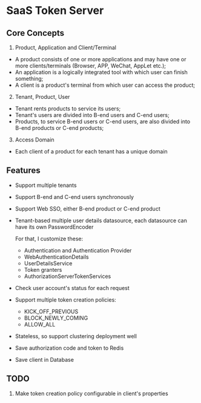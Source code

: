# SaaS Token Server

## Core Concepts

1. Product, Application and Client/Terminal

- A product consists of one or more applications and may have one or more clients/terminals (Browser, APP, WeChat, AppLet etc.);
- An application is a logically integrated tool with which user can finish something;
- A client is a product's terminal from which user can access the product;

2. Tenant, Product, User

- Tenant rents products to service its users;
- Tenant's users are divided into B-end users and C-end users;
- Products, to service B-end users or C-end users, are also divided into B-end products or C-end products;

3. Access Domain

- Each client of a product for each tenant has a unique domain
 
## Features

- Support multiple tenants
- Support B-end and C-end users synchronously
- Support Web SSO, either B-end product or C-end product

- Tenant-based multiple user details datasource, each datasource can have its own PasswordEncoder

  For that, I customize these:
 
  - Authentication and Authentication Provider
  - WebAuthenticationDetails
  - UserDetailsService
  - Token granters
  - AuthorizationServerTokenServices

- Check user account's status for each request

- Support multiple token creation policies: 

  - KICK_OFF_PREVIOUS
  - BLOCK_NEWLY_COMING
  - ALLOW_ALL

- Stateless, so support clustering deployment well

- Save authorization code and token to Redis

- Save client in Database

## TODO

1) Make token creation policy configurable in client's properties